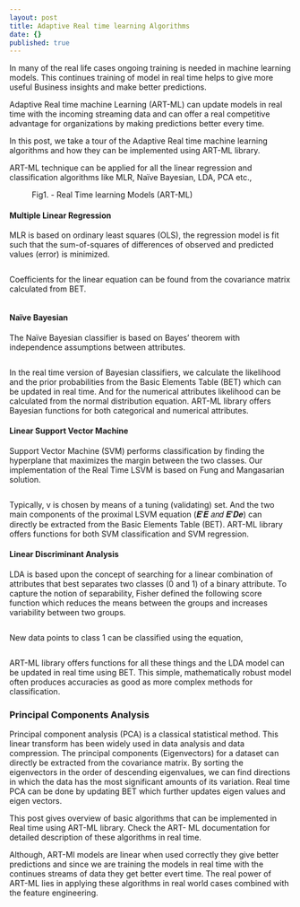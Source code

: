 ```yaml
---
layout: post
title: Adaptive Real time learning Algorithms
date: {}
published: true
---
```


In many of the real life cases ongoing training is needed in machine learning models. This continues training of model in real time helps to give more useful Business insights and make better predictions. 

Adaptive Real time machine Learning (ART-ML) can update models in real time with the incoming streaming data and can offer a real competitive advantage for organizations by making predictions better every time.

In this post, we take a tour of the Adaptive Real time machine learning algorithms and how they can be implemented using ART-ML library.

ART-ML technique can be applied for all the linear regression and classification algorithms like MLR, Naïve Bayesian, LDA, PCA etc.,

<figure>
	<img src="{{ '/assets/img/artml_algorithms.PNG' | prepend: site.baseurl }}" alt=""> 
	<figcaption>Fig1. - Real Time learning Models (ART-ML) </figcaption>
</figure>


#### Multiple Linear Regression
MLR is based on ordinary least squares (OLS), the regression model is fit such that the sum-of-squares of differences of observed and predicted values (error) is minimized. 
<figure>
	<img src="{{ '/assets/img/MLR1.png' | prepend: site.baseurl }}" alt=""> 
</figure>
Coefficients for the linear equation can be found from the covariance matrix calculated from BET.
<figure>
	<img src="{{ '/assets/img/MLR2.png' | prepend: site.baseurl }}" alt=""> 
</figure>

#### Naïve Bayesian

The Naïve Bayesian classifier is based on Bayes’ theorem with independence assumptions between attributes. 
<figure>
	<img src="{{ '/assets/img/NB1.png' | prepend: site.baseurl }}" alt=""> 
</figure>
In the real time version of Bayesian classifiers, we calculate the likelihood and the prior probabilities from the Basic Elements Table (BET) which can be updated in real time. And for the numerical attributes likelihood can be calculated from the normal distribution equation. ART-ML library offers Bayesian functions for both categorical and numerical attributes.

#### Linear Support Vector Machine

Support Vector Machine (SVM) performs classification by finding the hyperplane that maximizes the margin between the two classes. Our implementation of the Real Time LSVM is based on Fung and Mangasarian solution.
<figure>
	<img src="{{ '/assets/img/LSVM1.png' | prepend: site.baseurl }}" alt=""> 
</figure>
Typically, v is chosen by means of a tuning (validating) set. And the two main components of the proximal LSVM equation (𝑬′𝑬 𝑎𝑛𝑑 𝑬′𝑫𝒆) can directly be extracted from the Basic Elements Table (BET). ART-ML library offers functions for both SVM classification and SVM regression.

#### Linear Discriminant Analysis
LDA is based upon the concept of searching for a linear combination of attributes that best separates two classes (0 and 1) of a binary attribute. To capture the notion of separability, Fisher defined the following score function which reduces the means between the groups and increases variability between two groups.
<figure>
	<img src="{{ '/assets/img/LDA1.png' | prepend: site.baseurl }}" alt=""> 
</figure>
New data points to class 1 can be classified using the equation,
<figure>
	<img src="{{ '/assets/img/LDA2.png' | prepend: site.baseurl }}" alt=""> 
</figure>
ART-ML library offers functions for all these things and the LDA model can be updated in real time using BET. This simple, mathematically robust model often produces accuracies as good as more complex methods for classification.

### Principal Components Analysis
Principal component analysis (PCA) is a classical statistical method. This linear transform has been widely used in data analysis and data compression. The principal components (Eigenvectors) for a dataset can directly be extracted from the covariance matrix. By sorting the eigenvectors in the order of descending eigenvalues, we can find directions in which the data has the most significant amounts of its variation. Real time PCA can be done by updating BET which further updates eigen values and eigen vectors.

This post gives overview of basic algorithms that can be implemented in Real time using ART-ML library. Check the ART-  ML documentation for detailed description of these algorithms in real time. 

Although, ART-Ml models are linear when used correctly they give better predictions and since we are training the models in real time with the continues streams of data they get better evert time. The real power of ART-ML lies in applying these algorithms in real world cases combined with the feature engineering.
